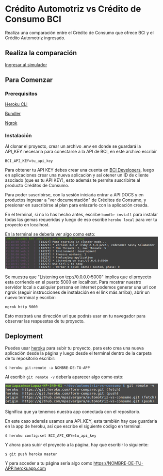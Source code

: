 # Crédito Automotriz vs Crédito de Consumo BCI

Realiza una comparación entre el Crédito de Consumo que ofrece BCI y el Crédito Automotriz ingresado.

## Realiza la comparación

[Ingresar al simulador](https://form-compare.herokuapp.com/simulacion)


## Para Comenzar

### Prerequisitos

[Heroku CLI](https://devcenter.heroku.com/articles/heroku-cli)

[Bundler](http://bundler.io/)

[Ngrok](https://ngrok.com/download)


### Instalación

Al clonar el proyecto, crear un archivo .env en donde se guardará la API_KEY necesaria para conectarse a la API de BCI, en este archivo escribir

```
BCI_API_KEY=tu_api_key
```

Para obtener tu API KEY debes crear una cuenta en [BCI Developers](https://developers.bci.cl), luego en aplicaciones crear una nueva aplicación y así otener un ID de cliente asociado (que es tu API KEY), esto además te permite suscribirte al producto Créditos de Consumo.

Para poder suscribirse, con la sesión iniciada entrar a API DOCS y en productos ingresar a "ver documentación" de Créditos de Consumo, y presionar en suscribirse al plan para enlazarlo con la aplicación creada.

En el terminal, si no lo has hecho antes, escribe `bundle install` para instalar todas las gemas requeridas y luego de eso escribe `heroku local` para ver tu proyecto en localhost.

En la terminal se debería ver algo como esto:
![heroku](https://raw.githubusercontent.com/BciOpenBanking/automotriz-vs-consumo/master/images/heroku.png)

Se muestra que "Listening on tcp://0.0.0.0:5000" implica que el proyecto esta corriendo en el puerto 5000 en localhost. Para mostrar nuestro servidor local a cualquier persona en internet podemos generar una url con ngrok (seguir instrucciones de instalación en el link más arriba), abrir un nuevo terminal y escribir:

```
ngrok http 5000
```

Esto mostrará una dirección url que podrás usar en tu navegador para observar las respuestas de tu proyecto.


## Deployment

Puedes usar [heroku](https://dashboard.heroku.com/) para subir tu proyecto, para esto crea una nueva aplicación desde la página y luego desde el terminal dentro de la carpeta de tu repositorio escribir:

```
$ heroku git:remote -a NOMBRE-DE-TU-APP
```

Al escribir `git remote -v` debería aparecer algo como esto:

![github](https://raw.githubusercontent.com/BciOpenBanking/automotriz-vs-consumo/master/images/git-remote.png)

Significa que ya tenemos nuestra app conectada con el repositorio.

En este caso además usamos una API_KEY, esta también hay que guardarla en la app de heroku, así que escribe el siguiente código en terminal:

```
$ heroku config:set BCI_API_KEY=tu_api_key
```

Y ahora para subir el proyecto a la página, hay que escribir lo siguiente:

```
$ git push heroku master
```

Y para acceder a tu página sería algo como https://NOMBRE-DE-TU-APP.herokuapp.com
